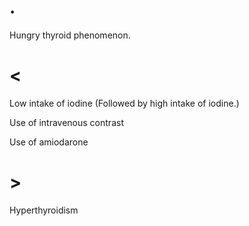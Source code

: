 # .

Hungry thyroid phenomenon.

# <

Low intake of iodine
(Followed by high intake of iodine.)

Use of intravenous contrast

Use of amiodarone

# >

Hyperthyroidism
